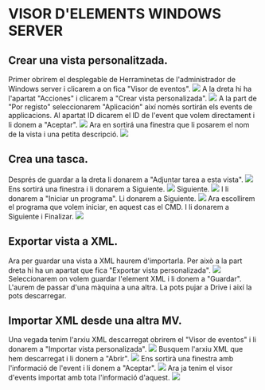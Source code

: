 #  VISOR D'ELEMENTS WINDOWS SERVER 

## Crear una vista personalitzada.
Primer obrirem el desplegable de Herraminetas de l'administrador de Windows server i clicarem a on fica "Visor de eventos".
![ ](1.png)
A la dreta hi ha l'apartat "Acciones" i clicarem a "Crear vista personalizada".
![ ](2.png)
A la part de "Por registo" seleccionarem "Aplicación" així només sortirán els events de applicacions. Al apartat ID dicarem el ID de l'event que volem directament i li donem a "Aceptar".
![ ](3.png)
Ara en sortirá una finestra que li posarem el nom de la vista i una petita descripció.
![ ](5.png)

## Crea una tasca.
Després de guardar a la dreta li donarem a "Adjuntar tarea a esta vista".
![ ](6.png)
Ens sortirá una finestra i li donarem a Siguiente.
![ ](7.png)
Siguiente.
![ ](8.png)
I li donarem a "Iniciar un programa". Li donarem a Siguiente.
![ ](10.png)
Ara escollirem el programa que volem iniciar, en aquest cas el CMD. I li donarem a Siguiente i Finalizar.
![ ](11.png)

## Exportar vista a XML.
Ara per guardar una vista a XML haurem d'importarla. Per això a la part dreta hi ha un apartat que fica "Exportar vista personalizada".
![ ](6.png)
Seleccionarem on volem guardar l'element XML i li donem a "Guardar". L'aurem de passar d'una màquina a una altra. La pots pujar a Drive i així la pots descarregar. 

## Importar XML desde una altra MV.
Una vegada tenim l'arxiu XML descarregat obrirem el "Visor de eventos" i li donarem a "Importar vista personalizada".
![ ](12.png)
Busquem l'arxiu XML que hem descarregat i li donem a "Abrir".
![ ](13.png)
Ens sortirà una finestra amb l'informació de l'event i li donem a "Aceptar".
![ ](14.png)
Ara ja tenim el visor d'events importat amb tota l'informació d'aquest. 
![ ](14.png)
